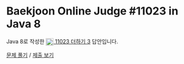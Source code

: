 # Baekjoon Online Judge #11023 in Java 8
Java 8로 작성한 [<img src="https://static.solved.ac/tier_small/3.svg" height="20" align="center">
11023 더하기 3](https://www.acmicpc.net/problem/11023) 답안입니다.

[문제 풀기](https://www.acmicpc.net/problem/11023) /
[제출 보기](https://www.acmicpc.net/source/86887983)
